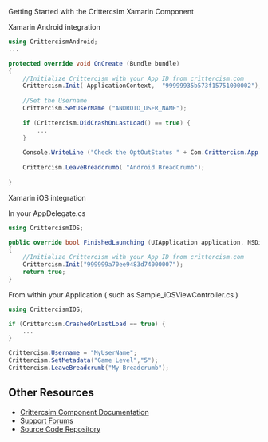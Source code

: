Getting Started with the Crittercsim Xamarin Component





Xamarin Android integration

```csharp
using CrittercismAndroid;
...

protected override void OnCreate (Bundle bundle)
{
	//Initialize Crittercism with your App ID from crittercism.com
	Crittercism.Init( ApplicationContext,  "99999935b573f15751000002");
			
	//Set the Username
	Crittercism.SetUserName ("ANDROID_USER_NAME");
	
	if (Crittercism.DidCrashOnLastLoad() == true) {
		...
	}
	
	Console.WriteLine ("Check the OptOutStatus " + Com.Crittercism.App.Crittercism.OptOutStatus );
	
	Crittercism.LeaveBreadcrumb( "Android BreadCrumb");
	
}
```

Xamarin iOS integration

In your AppDelegate.cs 

```csharp
using CrittercismIOS;

public override bool FinishedLaunching (UIApplication application, NSDictionary launchOptions)
{
	//Initialize Crittercism with your App ID from crittercism.com
	Crittercism.Init("999999a70ee9483d74000007");
	return true;
}

```

From within your Application ( such as Sample_iOSViewController.cs )

```csharp
using CrittercismIOS;

if (Crittercism.CrashedOnLastLoad == true) {
	...
}

Crittercism.Username = "MyUserName";
Crittercism.SetMetadata("Game Level","5");
Crittercism.LeaveBreadcrumb("My Breadcrumb");

```

## Other Resources

* [Crittercsim Component Documentation](http://google.com)
* [Support Forums](http://google.com)
* [Source Code Repository](http://google.com)
